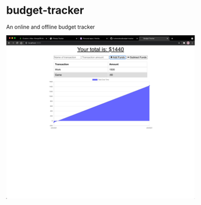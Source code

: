 # budget-tracker

An online and offline budget tracker

<img src="./img/img.png" alt="screenshot of app">